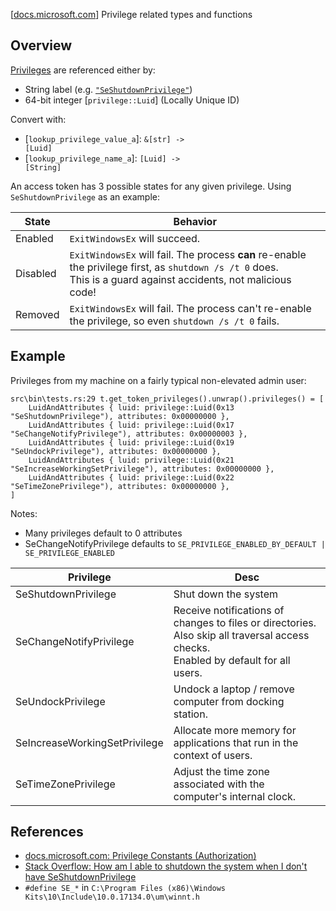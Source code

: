 \[[docs.microsoft.com](https://docs.microsoft.com/en-us/windows/win32/secauthz/privilege-constants)\]
Privilege related types and functions

## Overview

[Privileges](https://docs.microsoft.com/en-us/windows/win32/secauthz/privilege-constants#constants) are referenced either by:
*   String label (e.g. [`"SeShutdownPrivilege"`](https://docs.microsoft.com/en-us/windows/win32/secauthz/privilege-constants#constants))
*   64-bit integer [`privilege::Luid`] (Locally Unique ID)

Convert with:
*   [`lookup_privilege_value_a`]: <code>&[str] -> [Luid]</code>
*   [`lookup_privilege_name_a`]: <code>[Luid] -> [String]</code>

An access token has 3 possible states for any given privilege.  Using `SeShutdownPrivilege` as an example:

| State     | Behavior |
| --------- | -------- |
| Enabled   | `ExitWindowsEx` will succeed.
| Disabled  | `ExitWindowsEx` will fail.  The process **can** re-enable the privilege first, as `shutdown /s /t 0` does.<br>This is a guard against accidents, not malicious code!
| Removed   | `ExitWindowsEx` will fail.  The process can't re-enable the privilege, so even `shutdown /s /t 0` fails.



## Example

Privileges from my machine on a fairly typical non-elevated admin user:
```text
src\bin\tests.rs:29 t.get_token_privileges().unwrap().privileges() = [
    LuidAndAttributes { luid: privilege::Luid(0x13 "SeShutdownPrivilege"), attributes: 0x00000000 },
    LuidAndAttributes { luid: privilege::Luid(0x17 "SeChangeNotifyPrivilege"), attributes: 0x00000003 },
    LuidAndAttributes { luid: privilege::Luid(0x19 "SeUndockPrivilege"), attributes: 0x00000000 },
    LuidAndAttributes { luid: privilege::Luid(0x21 "SeIncreaseWorkingSetPrivilege"), attributes: 0x00000000 },
    LuidAndAttributes { luid: privilege::Luid(0x22 "SeTimeZonePrivilege"), attributes: 0x00000000 },
]
```

Notes:
*   Many privileges default to 0 attributes
*   SeChangeNotifyPrivilege defaults to `SE_PRIVILEGE_ENABLED_BY_DEFAULT | SE_PRIVILEGE_ENABLED`

| Privilege                     | Desc |
| ----------------------------- | ---- |
| SeShutdownPrivilege           | Shut down the system |
| SeChangeNotifyPrivilege       | Receive notifications of changes to files or directories.<br>Also skip all traversal access checks.<br>Enabled by default for all users.
| SeUndockPrivilege             | Undock a laptop / remove computer from docking station.
| SeIncreaseWorkingSetPrivilege | Allocate more memory for applications that run in the context of users.
| SeTimeZonePrivilege           | Adjust the time zone associated with the computer's internal clock.

## References
*   [docs.microsoft.com: Privilege Constants (Authorization)](https://docs.microsoft.com/en-us/windows/win32/secauthz/privilege-constants)
*   [Stack Overflow: How am I able to shutdown the system when I don't have SeShutdownPrivilege](https://superuser.com/questions/1254253/how-am-i-able-to-shutdown-the-system-when-i-dont-have-seshutdownprivilege)
*   `#define SE_*` in `C:\Program Files (x86)\Windows Kits\10\Include\10.0.17134.0\um\winnt.h`
